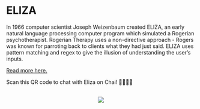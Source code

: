 # ELIZA
In 1966 computer scientist Joseph Weizenbaum created ELIZA, an early natural language processing computer program which simulated a Rogerian psychotherapist. Rogerian Therapy uses a non-directive approach - Rogers was known for parroting back to clients what they had just said. ELIZA uses pattern matching and regex to give the illusion of understanding the user’s inputs.

[Read more here.](https://collectednotes.com/chai/eliza-2nd-feb-2021)

Scan this QR code to chat with Eliza on Chai! 👱‍♀️💬😊

<br>
<div align="center">
  <img src="https://user-images.githubusercontent.com/68942539/117530309-52ae1500-afd4-11eb-8c84-1a8acdd6e2ea.png" />
</div>

